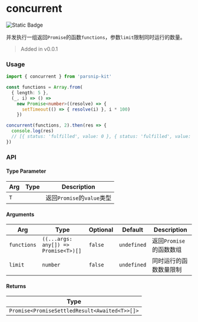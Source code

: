 # concurrent
![Static Badge](https://img.shields.io/badge/Coverage-100.00%-FF8C00)
      
并发执行一组返回`Promise`的函数`functions`，参数`limit`限制同时运行的数量。

> Added in v0.0.1



### Usage

```ts
import { concurrent } from 'parsnip-kit'

const functions = Array.from(
  { length: 5 },
  (_, i) => () =>
    new Promise<number>((resolve) => {
      setTimeout(() => { resolve(i) }, i * 100)
    })

concurrent(functions, 2).then(res => {
  console.log(res)
  // [{ status: 'fulfilled', value: 0 }, { status: 'fulfilled', value: 1 }, { status: 'fulfilled', value: 2 }, { status: 'fulfilled', value: 3 }, { status: 'fulfilled', value: 4 }]
})
```


### API

#### Type Parameter

| Arg | Type | Description |
| --- | --- | --- |
| `T` | ` ` | 返回`Promise`的`value`类型  |

#### Arguments

| Arg | Type | Optional | Default | Description |
| --- | --- | --- | --- | --- |
| `functions` | `((...args: any[]) => Promise<T>)[]` | `false` | `undefined` | 返回`Promise`的函数数组  |
| `limit` | `number` | `false` | `undefined` | 同时运行的函数数量限制  |

#### Returns

| Type |
| ---  |
| `Promise<PromiseSettledResult<Awaited<T>>[]>`  |